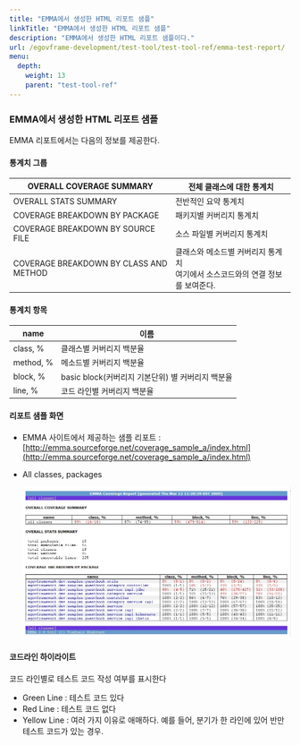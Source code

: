 ```yaml
---
title: "EMMA에서 생성한 HTML 리포트 샘플"
linkTitle: "EMMA에서 생성한 HTML 리포트 샘플"
description: "EMMA에서 생성한 HTML 리포트 샘플이다."
url: /egovframe-development/test-tool/test-tool-ref/emma-test-report/
menu:
  depth:
    weight: 13
    parent: "test-tool-ref"
---
```

### EMMA에서 생성한 HTML 리포트 샘플

EMMA 리포트에서는 다음의 정보를 제공한다.

#### 통계치 그룹

| OVERALL COVERAGE SUMMARY               | 전체 클래스에 대한 통계치                                                      |
| -------------------------------------- | ------------------------------------------------------------------------------ |
| OVERALL STATS SUMMARY                  | 전반적인 요약 통계치                                                           |
| COVERAGE BREAKDOWN BY PACKAGE          | 패키지별 커버리지 통계치                                                       |
| COVERAGE BREAKDOWN BY SOURCE FILE      | 소스 파일별 커버리지 통계치                                                    |
| COVERAGE BREAKDOWN BY CLASS AND METHOD | 클래스와 메소드별 커버리지 통계치 <br> 여기에서 소스코드와의 연결 정보를 보여준다. |

#### 통계치 항목

| name      | 이름                                              |
| --------- | ------------------------------------------------- |
| class, %  | 클래스별 커버리지 백분율                          |
| method, % | 메소드별 커버리지 백분율                          |
| block, %  | basic block(커버리지 기본단위) 별 커버리지 백분율 |
| line, %   | 코드 라인별 커버리지 백분율                       |

#### 리포트 샘플 화면

* EMMA 사이트에서 제공하는 샘플 리포트 : [http://emma.sourceforge.net/coverage_sample_a/index.html](http://emma.sourceforge.net/coverage_sample_a/index.html)
* All classes, packages

  ![리포트 샘플 화면](./images/emma-coverage-report.jpg)

#### 코드라인 하이라이트

코드 라인별로 테스트 코드 작성 여부를 표시한다

* Green Line : 테스트 코드 있다
* Red Line : 테스트 코드 없다
* Yellow Line : 여러 가지 이유로 애매하다. 예를 들어, 분기가 한 라인에 있어 반만 테스트 코드가 있는 경우.
